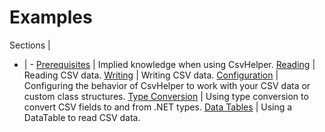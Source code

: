 # Examples

Sections | &nbsp;
- | -
[Prerequisites](/examples/prerequisites) | Implied knowledge when using CsvHelper.
[Reading](/examples/reading) | Reading CSV data.
[Writing](/examples/writing) | Writing CSV data.
[Configuration](/examples/configuration) | Configuring the behavior of CsvHelper to work with your CSV data or custom class structures.
[Type Conversion](/examples/type-conversion) | Using type conversion to convert CSV fields to and from .NET types.
[Data Tables](/examples/data-tables) | Using a DataTable to read CSV data.
